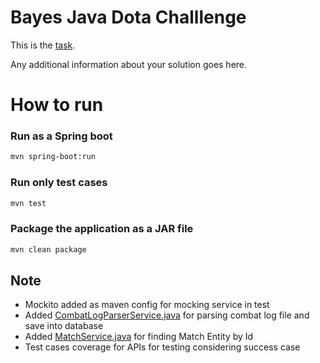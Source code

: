# Bayes Java Dota Challlenge

This is the [task](TASK.md).

Any additional information about your solution goes here.

# How to run

### Run as a Spring boot

```sh
mvn spring-boot:run
```

### Run only test cases

```sh
mvn test
```

### Package the application as a JAR file

```sh
mvn clean package
```

## Note
* Mockito added as maven config for mocking service in test
* Added [CombatLogParserService.java](src%2Fmain%2Fjava%2Fgg%2Fbayes%2Fchallenge%2Fservice%2FCombatLogParserService.java) for parsing combat log file and save into database
* Added [MatchService.java](src%2Fmain%2Fjava%2Fgg%2Fbayes%2Fchallenge%2Fservice%2FMatchService.java) for finding Match Entity by Id
* Test cases coverage for APIs for testing considering success case 